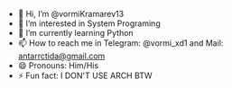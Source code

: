 - 👋 Hi, I’m @vormiKramarev13
- 👀 I’m interested in System Programing
- 🌱 I’m currently learning Python
- 📫 How to reach me in Telegram: @vormi_xd1 and Mail: antarrctida@gmail.com
- 😄 Pronouns: Him/His
- ⚡ Fun fact: I DON'T USE ARCH BTW

<!---
vormiKramarev13/vormiKramarev13 is a ✨ special ✨ repository because its `README.md` (this file) appears on your GitHub profile.
You can click the Preview link to take a look at your changes.
--->
